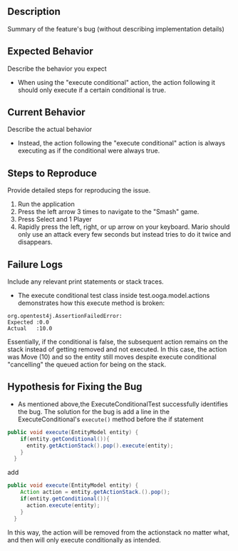 ## Description

Summary of the feature's bug (without describing implementation details)

## Expected Behavior

Describe the behavior you expect
* When using the "execute conditional" action, the action following it should only execute if a certain conditional is true.
## Current Behavior

Describe the actual behavior
* Instead, the action following the "execute conditional" action is always executing as if the conditional were always true.
## Steps to Reproduce

Provide detailed steps for reproducing the issue.

 1. Run the application
 2. Press the left arrow 3 times to navigate to the "Smash" game.
 3. Press Select and 1 Player
 4. Rapidly press the left, right, or up arrow on your keyboard. Mario should only use an attack every few seconds but instead tries to do it twice and disappears.

## Failure Logs

Include any relevant print statements or stack traces.
* The execute conditional test class inside test.ooga.model.actions demonstrates how this execute method
is broken:
 ```
org.opentest4j.AssertionFailedError: 
Expected :0.0
Actual   :10.0
```
Essentially, if the conditional is false, the subsequent action remains on the stack instead of
getting removed and not executed. In this case, the action was Move (10) and so the entity still moves
despite execute conditional "cancelling" the queued action for being on the stack.
## Hypothesis for Fixing the Bug

* As mentioned above,the ExecuteConditionalTest successfully identifies the bug. The solution for the bug is add 
a line in the ExecuteConditional's ```execute()``` method before the if statement
```java
public void execute(EntityModel entity) {
    if(entity.getConditional()){
      entity.getActionStack().pop().execute(entity);
    }
  }
```
add
```java
public void execute(EntityModel entity) {
    Action action = entity.getActionStack.().pop();
    if(entity.getConditional()){
      action.execute(entity);
    }
  }
```
In this way, the action will be removed from the actionstack no matter what, and 
then will only execute conditionally as intended.